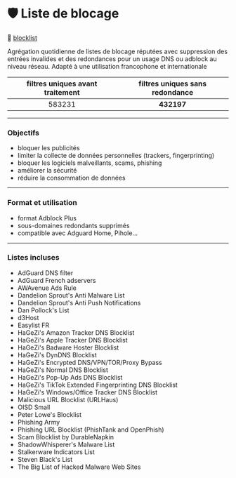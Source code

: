 # 🛡️ Liste de blocage ###

🔗 [blocklist](https://raw.githubusercontent.com/PbDNS/Blocklists/refs/heads/main/blocklist.txt)

Agrégation quotidienne de listes de blocage réputées avec suppression des entrées invalides et des redondances pour un usage DNS ou adblock au niveau réseau.
Adapté à une utilisation francophone et internationale

<!-- STATISTICS_TABLE_START -->

| **filtres uniques avant traitement** | **filtres uniques sans redondance** |
|:------------------------------------:|:------------------------------------:|
| 583231                    | **432197**                 |

<!-- STATISTICS_TABLE_END -->

---

### Objectifs
- bloquer les publicités
- limiter la collecte de données personnelles (trackers, fingerprinting)
- bloquer les logiciels malveillants, scams, phishing
- améliorer la sécurité
- réduire la consommation de données

---

### Format et utilisation
- format Adblock Plus
- sous-domaines redondants supprimés
- compatible avec Adguard Home, Pihole...

---

### Listes incluses
- AdGuard DNS filter
- AdGuard French adservers
- AWAvenue Ads Rule
- Dandelion Sprout's Anti Malware List
- Dandelion Sprout's Anti Push Notifications
- Dan Pollock's List
- d3Host
- Easylist FR
- HaGeZi's Amazon Tracker DNS Blocklist
- HaGeZi's Apple Tracker DNS Blocklist
- HaGeZi's Badware Hoster Blocklist
- HaGeZi's DynDNS Blocklist
- HaGeZi's Encrypted DNS/VPN/TOR/Proxy Bypass
- HaGeZi's Normal DNS Blocklist
- HaGeZi's Pop-Up Ads DNS Blocklist
- HaGeZi's TikTok Extended Fingerprinting DNS Blocklist
- HaGeZi's Windows/Office Tracker DNS Blocklist
- Malicious URL Blocklist (URLHaus)
- OISD Small
- Peter Lowe's Blocklist
- Phishing Army
- Phishing URL Blocklist (PhishTank and OpenPhish)
- Scam Blocklist by DurableNapkin
- ShadowWhisperer's Malware List
- Stalkerware Indicators List
- Steven Black's List
- The Big List of Hacked Malware Web Sites
